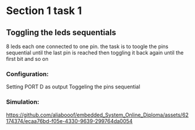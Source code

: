 # Section 1 task 1

## Toggling the leds sequentials 
8 leds each one  connected to one pin.
the task is to toogle the pins sequential until the last pin is reached then toggling it back again until the first bit and so on





### Configuration:
Setting PORT D as output 
Toggeling the pins sequential 

### Simulation:

https://github.com/aliabooof/embedded_System_Online_Diploma/assets/62174374/ecaa76bd-f05e-4330-9639-299764da0054
